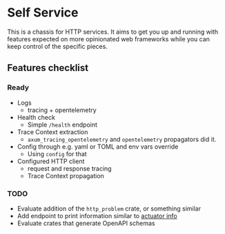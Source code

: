 # Self Service

This is a chassis for HTTP services. It aims to get you up and running with features expected on more opinionated web frameworks while you can keep control of the specific pieces.

## Features checklist

### Ready

- Logs
  - tracing + opentelemetry
- Health check
  - Simple `/health` endpoint
- Trace Context extraction
  - `axum_tracing_opentelemetry` and `opentelemetry` propagators did it.
- Config through e.g. yaml or TOML and env vars override
  - Using `config` for that
- Configured HTTP client
  - request and response tracing
  - Trace Context propagation

### TODO

- Evaluate addition of the `http_problem` crate, or something similar
- Add endpoint to print information similar to [actuator info](https://docs.spring.io/spring-boot/docs/current/actuator-api/htmlsingle/#info)
- Evaluate crates that generate OpenAPI schemas
